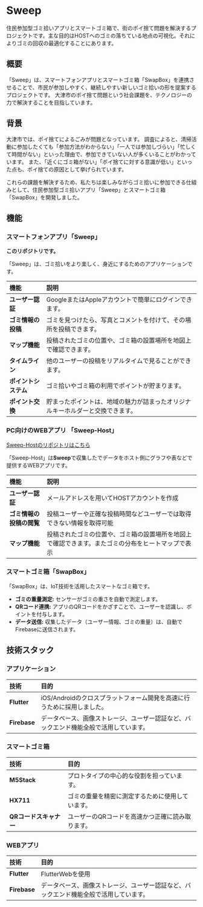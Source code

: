 # Sweep

住民参加型ゴミ拾いアプリとスマートゴミ箱で、街のポイ捨て問題を解決するプロジェクトです。主な目的はHOSTへのゴミの落ちている地点の可視化。それによりゴミの回収の最適化することにあります。

## 概要

「Sweep」は、スマートフォンアプリとスマートゴミ箱「SwapBox」を連携させることで、市民が参加しやすく、継続しやすい新しいゴミ拾いの形を提案するプロジェクトです。 大津市のポイ捨て問題という社会課題を、テクノロジーの力で解決することを目指しています。

## 背景

大津市では、ポイ捨てによるごみが問題となっています。 調査によると、清掃活動に参加したくても「参加方法がわからない」「一人では参加しづらい」「忙しくて時間がない」といった理由で、参加できていない人が多くいることがわかっています。 また、「近くにゴミ箱がない」「ポイ捨てに対する意識が低い」といった点も、ポイ捨ての原因として挙げられています。

これらの課題を解決するため、私たちは楽しみながらゴミ拾いに参加できる仕組みとして、住民参加型ゴミ拾いアプリ「Sweep」とスマートゴミ箱「SwapBox」を開発しました。

## 機能

### スマートフォンアプリ「Sweep」
**このリポジトリです。**

「Sweep」は、ゴミ拾いをより楽しく、身近にするためのアプリケーションです。

| 機能 | 説明 |
| :--- | :--- |
| **ユーザー認証** | GoogleまたはAppleアカウントで簡単にログインできます。 |
| **ゴミ情報の投稿** | ゴミを見つけたら、写真とコメントを付けて、その場所を投稿できます。 |
| **マップ機能** | 投稿されたゴミの位置や、ゴミ箱の設置場所を地図上で確認できます。 |
| **タイムライン** | 他のユーザーの投稿をリアルタイムで見ることができます。 |
| **ポイントシステム** | ゴミ拾いやゴミ箱の利用でポイントが貯まります。 |
| **ポイント交換** | 貯まったポイントは、地域の魅力が詰まったオリジナルキーホルダーと交換できます。 |

### PC向けのWEBアプリ 「Sweep-Host」
[Sweep-Hostのリポジトリはこちら](https://github.com/Chika0221/Sweep-host)

「Sweep-Host」は**Sweep**で収集したでデータをホスト側にグラフや表などで提供するWEBアプリです。

| 機能 | 説明 |
| :--- | :--- |
| **ユーザー認証** | メールアドレスを用いてHOSTアカウントを作成 |
| **ゴミ情報の投稿の閲覧** | 投稿ユーザーや正確な投稿時間などユーザーでは取得できない情報を取得可能
| **マップ機能** | 投稿されたゴミの位置や、ゴミ箱の設置場所を地図上で確認できます。またゴミの分布をヒートマップで表示 |



### スマートゴミ箱「SwapBox」

「SwapBox」は、IoT技術を活用したスマートなゴミ箱です。

* **ゴミの重量測定:** センサーがゴミの重さを自動で測定します。
* **QRコード連携:** アプリのQRコードをかざすことで、ユーザーを認識し、ポイントを付与します。
* **データ送信:** 収集したデータ（ユーザー情報、ゴミの重量）は、自動でFirebaseに送信されます。

## 技術スタック

### アプリケーション

| 技術 | 目的 |
| :--- | :--- |
| **Flutter** | iOS/Androidのクロスプラットフォーム開発を高速に行うために採用しました。 |
| **Firebase** | データベース、画像ストレージ、ユーザー認証など、バックエンド機能全般で活用しています。 |

### スマートゴミ箱

| 技術 | 目的 |
| :--- | :--- |
| **M5Stack** | プロトタイプの中心的な役割を担っています。 |
| **HX711** | ゴミの重量を精密に測定するために使用しています。 |
| **QRコードスキャナー** | ユーザーのQRコードを高速かつ正確に読み取ります。 |

### WEBアプリ

| 技術 | 目的 |
| :--- | :--- |
| **Flutter** | FlutterWebを使用
| **Firebase** | データベース、画像ストレージ、ユーザー認証など、バックエンド機能全般で活用しています。 |